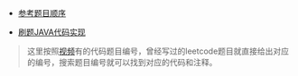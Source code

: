 - [参考题目顺序](https://mubu.com/doc/IodJW7cCNk?accessToken=eyJhbGciOiJIUzI1NiIsImtpZCI6ImRlZmF1bHQiLCJ0eXAiOiJKV1QifQ.eyJleHAiOjE2OTIwMDE0OTIsImZpbGVHVUlEIjoiNjhjZDZoM1R3eWdQd3g4VyIsImlhdCI6MTY5MjAwMTE5MiwiaXNzIjoidXBsb2FkZXJfYWNjZXNzX3Jlc291cmNlIiwidXNlcklkIjotODE4NzgxMTcxOX0.gq7mcmSo3nR20Ybr2WILm4e4MJMl-9Y-enV-pQP_aPk)

- [刷题JAVA代码实现](https://github.com/algorithmzuo/coding-for-great-offer/tree/main/src)

> 这里按照[视频](https://www.bilibili.com/video/BV1UB4y1S7dF/?p=1)有的代码题目编号，曾经写过的leetcode题目就直接给出对应的编号，搜索题目编号就可以找到对应的代码和注释。

